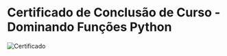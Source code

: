 # Certificado de Conclusão de Curso - Dominando Funções Python

![Certificado](https://github.com/user-attachments/assets/e63056a7-c91a-42f5-9eab-dc048be07860)
